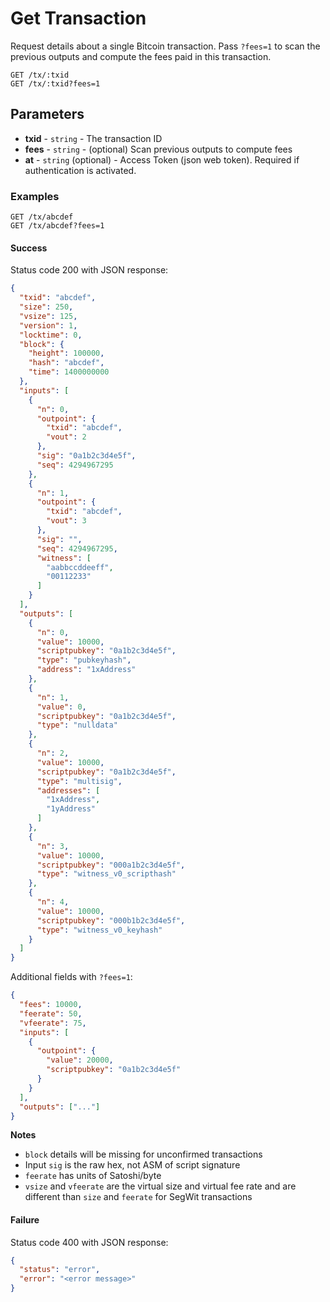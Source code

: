 # Get Transaction

Request details about a single Bitcoin transaction. Pass `?fees=1` to scan the previous outputs and compute the fees paid in this transaction.


```
GET /tx/:txid
GET /tx/:txid?fees=1
```

## Parameters
* **txid** - `string` - The transaction ID
* **fees** - `string` - (optional) Scan previous outputs to compute fees
* **at** - `string` (optional) - Access Token (json web token). Required if authentication is activated.

### Examples

```
GET /tx/abcdef
GET /tx/abcdef?fees=1
```

#### Success
Status code 200 with JSON response:
```json
{
  "txid": "abcdef",
  "size": 250,
  "vsize": 125,
  "version": 1,
  "locktime": 0,
  "block": {
    "height": 100000,
    "hash": "abcdef",
    "time": 1400000000
  },
  "inputs": [
    {
      "n": 0,
      "outpoint": {
        "txid": "abcdef",
        "vout": 2
      },
      "sig": "0a1b2c3d4e5f",
      "seq": 4294967295
    },
    {
      "n": 1,
      "outpoint": {
        "txid": "abcdef",
        "vout": 3
      },
      "sig": "",
      "seq": 4294967295,
      "witness": [
        "aabbccddeeff",
        "00112233"
      ]
    }
  ],
  "outputs": [
    {
      "n": 0,
      "value": 10000,
      "scriptpubkey": "0a1b2c3d4e5f",
      "type": "pubkeyhash",
      "address": "1xAddress"
    },
    {
      "n": 1,
      "value": 0,
      "scriptpubkey": "0a1b2c3d4e5f",
      "type": "nulldata"
    },
    {
      "n": 2,
      "value": 10000,
      "scriptpubkey": "0a1b2c3d4e5f",
      "type": "multisig",
      "addresses": [
        "1xAddress",
        "1yAddress"
      ]
    },
    {
      "n": 3,
      "value": 10000,
      "scriptpubkey": "000a1b2c3d4e5f",
      "type": "witness_v0_scripthash"
    },
    {
      "n": 4,
      "value": 10000,
      "scriptpubkey": "000b1b2c3d4e5f",
      "type": "witness_v0_keyhash"
    }
  ]
}
```
Additional fields with `?fees=1`:
```json
{
  "fees": 10000,
  "feerate": 50,
  "vfeerate": 75,
  "inputs": [
    {
      "outpoint": {
        "value": 20000,
        "scriptpubkey": "0a1b2c3d4e5f"
      }
    }
  ],
  "outputs": ["..."]
}
```

**Notes**
* `block` details will be missing for unconfirmed transactions
* Input `sig` is the raw hex, not ASM of script signature
* `feerate` has units of Satoshi/byte
* `vsize` and `vfeerate` are the virtual size and virtual fee rate and are different than `size` and `feerate` for SegWit transactions

#### Failure
Status code 400 with JSON response:
```json
{
  "status": "error",
  "error": "<error message>"
}
```

